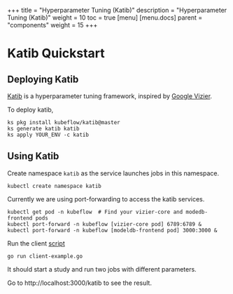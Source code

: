 +++
title = "Hyperparameter Tuning (Katib)"
description = "Hyperparameter Tuning (Katib)"
weight = 10
toc = true
[menu]
[menu.docs]
  parent = "components"
  weight = 15
+++

# Katib Quickstart

## Deploying Katib

[Katib](https://github.com/kubeflow/katib) is a hyperparameter tuning framework, inspired by
[Google Vizier](https://static.googleusercontent.com/media/research.google.com/ja//pubs/archive/bcb15507f4b52991a0783013df4222240e942381.pdf).

To deploy katib,
```shell
ks pkg install kubeflow/katib@master
ks generate katib katib
ks apply YOUR_ENV -c katib
```

## Using Katib

Create namespace `katib` as the service launches jobs in this namespace.
```
kubectl create namespace katib
```

Currently we are using port-forwarding to access the katib services.
```
kubectl get pod -n kubeflow  # Find your vizier-core and modedb-frontend pods
kubectl port-forward -n kubeflow [vizier-core pod] 6789:6789 &
kubectl port-forward -n kubeflow [modeldb-frontend pod] 3000:3000 &
```

Run the client [script](https://github.com/kubeflow/katib/blob/master/examples/client-example.go)
```
go run client-example.go
```

It should start a study and run two jobs with different parameters.

Go to http://localhost:3000/katib to see the result.

